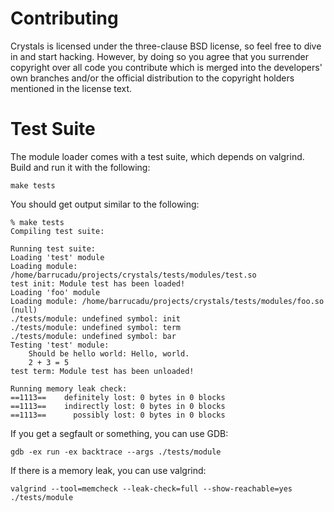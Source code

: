Contributing
============

Crystals is licensed under the three-clause BSD license, so feel free to dive in and start hacking. However, by doing so you agree that you surrender copyright over all code you contribute which is merged into the developers' own branches and/or the official distribution to the copyright holders mentioned in the license text.

Test Suite
==========

The module loader comes with a test suite, which depends on valgrind. Build and run it with the following:

    make tests

You should get output similar to the following:

    % make tests
    Compiling test suite:
    
    Running test suite:
    Loading 'test' module
    Loading module: /home/barrucadu/projects/crystals/tests/modules/test.so
    test init: Module test has been loaded!
    Loading 'foo' module
    Loading module: /home/barrucadu/projects/crystals/tests/modules/foo.so
    (null)
    ./tests/module: undefined symbol: init
    ./tests/module: undefined symbol: term
    ./tests/module: undefined symbol: bar
    Testing 'test' module:
        Should be hello world: Hello, world.
        2 + 3 = 5
    test term: Module test has been unloaded!
    
    Running memory leak check:
    ==1113==    definitely lost: 0 bytes in 0 blocks
    ==1113==    indirectly lost: 0 bytes in 0 blocks
    ==1113==      possibly lost: 0 bytes in 0 blocks

If you get a segfault or something, you can use GDB:

    gdb -ex run -ex backtrace --args ./tests/module

If there is a memory leak, you can use valgrind:

    valgrind --tool=memcheck --leak-check=full --show-reachable=yes ./tests/module
